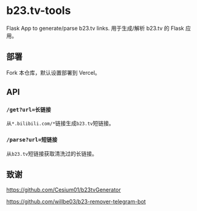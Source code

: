 # b23.tv-tools

Flask App to generate/parse b23.tv links. 用于生成/解析 b23.tv 的 Flask 应用。

## 部署

Fork 本仓库，默认设置部署到 Vercel。

## API

### `/get?url=长链接`

从`*.bilibili.com/*`链接生成`b23.tv`短链接。

### `/parse?url=短链接`

从`b23.tv`短链接获取清洗过的长链接。

## 致谢

https://github.com/Cesium01/b23tvGenerator

https://github.com/willbe03/b23-remover-telegram-bot
